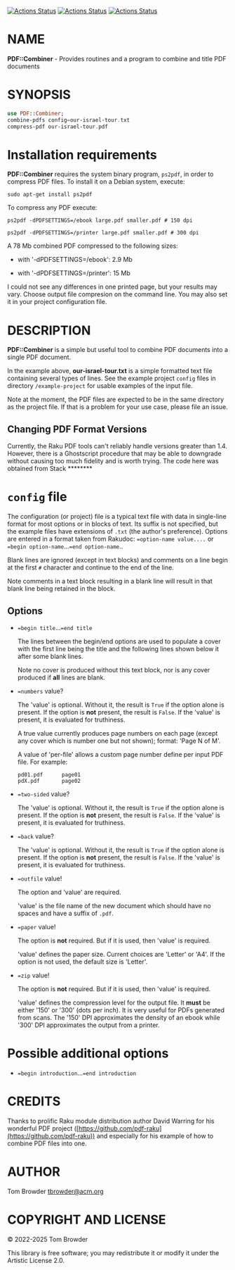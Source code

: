 [![Actions Status](https://github.com/tbrowder/PDF-Combiner/actions/workflows/linux.yml/badge.svg)](https://github.com/tbrowder/PDF-Combiner/actions) [![Actions Status](https://github.com/tbrowder/PDF-Combiner/actions/workflows/macos.yml/badge.svg)](https://github.com/tbrowder/PDF-Combiner/actions) [![Actions Status](https://github.com/tbrowder/PDF-Combiner/actions/workflows/windows.yml/badge.svg)](https://github.com/tbrowder/PDF-Combiner/actions)

NAME
====

**PDF::Combiner** - Provides routines and a program to combine and title PDF documents

SYNOPSIS
========

```raku
use PDF::Combiner;
combine-pdfs config=our-israel-tour.txt
compress-pdf our-israel-tour.pdf
```

Installation requirements
=========================

**PDF::Combiner** requires the system binary program, `ps2pdf`, in order to compress PDF files. To install it on a Debian system, execute:

    sudo apt-get install ps2pdf

To compress any PDF execute:

    ps2pdf -dPDFSETTINGS=/ebook large.pdf smaller.pdf # 150 dpi

    ps2pdf -dPDFSETTINGS=/printer large.pdf smaller.pdf # 300 dpi

A 78 Mb combined PDF compressed to the following sizes:

  * with '-dPDFSETTINGS=/ebook': 2.9 Mb

  * with '-dPDFSETTINGS=/printer': 15 Mb

I could not see any differences in one printed page, but your results may vary. Choose output file compresion on the command line. You may also set it in your project configuration file.

DESCRIPTION
===========

**PDF::Combiner** is a simple but useful tool to combine PDF documents into a single PDF document.

In the example above, **our-israel-tour.txt** is a simple formatted text file containing several types of lines. See the example project `config` files in directory `/example-project` for usable examples of the input file.

Note at the moment, the PDF files are expected to be in the same directory as the project file. If that is a problem for your use case, please file an issue.

Changing PDF Format Versions
----------------------------

Currently, the Raku PDF tools can't reliably handle versions greater than 1.4. However, there is a Ghostscript procedure that may be able to downgrade without causing too much fidelity and is worth trying. The code here was obtained from Stack ********

`config` file
=============

The configuration (or project) file is a typical text file with data in single-line format for most options or in blocks of text. Its suffix is not specified, but the example files have extensions of `.txt` (the author's preference). Options are entered in a format taken from Rakudoc: `=option-name value....` or `=begin option-name`...`=end option-name`..

Blank lines are ignored (except in text blocks) and comments on a line begin at the first `#` character and continue to the end of the line.

Note comments in a text block resulting in a blank line will result in that blank line being retained in the block.

Options
-------

  * `=begin title`...`=end title`

    The lines between the begin/end options are used to populate a cover with the first line being the title and the following lines shown below it after some blank lines.

    Note no cover is produced without this text block, nor is any cover produced if **all** lines are blank.

  * `=numbers` value?

    The 'value' is optional. Without it, the result is `True` if the option alone is present. If the option is **not** present, the result is `False`. If the 'value' is present, it is evaluated for truthiness.

    A true value currently produces page numbers on each page (except any cover which is number one but not shown); format: 'Page N of M'.

    A value of 'per-file' allows a custom page number define per input PDF file. For example:

        pd01.pdf      page01
        pdX.pdf       page02

  * `=two-sided` value?

    The 'value' is optional. Without it, the result is `True` if the option alone is present. If the option is **not** present, the result is `False`. If the 'value' is present, it is evaluated for truthiness.

  * `=back` value?

    The 'value' is optional. Without it, the result is `True` if the option alone is present. If the option is **not** present, the result is `False`. If the 'value' is present, it is evaluated for truthiness.

  * `=outfile` value!

    The option and 'value' are required.

    'value' is the file name of the new document which should have no spaces and have a suffix of `.pdf`.

  * `=paper` value!

    The option is **not** required. But if it is used, then 'value' is required.

    'value' defines the paper size. Current choices are 'Letter' or 'A4'. If the option is not used, the default size is 'Letter'.

  * `=zip` value!

    The option is **not** required. But if it is used, then 'value' is required.

    'value' defines the compression level for the output file. It **must** be either '150' or '300' (dots per inch). It is very useful for PDFs generated from scans. The '150' DPI approximates the density of an ebook while '300' DPI approximates the output from a printer.

Possible additional options
===========================

  * `=begin introduction`...`=end introduction`

CREDITS
=======

Thanks to prolific Raku module distribution author David Warring for his wonderful PDF project ([https://github.com/pdf-raku](https://github.com/pdf-raku)) and especially for his example of how to combine PDF files into one.

AUTHOR
======

Tom Browder <tbrowder@acm.org>

COPYRIGHT AND LICENSE
=====================

© 2022-2025 Tom Browder

This library is free software; you may redistribute it or modify it under the Artistic License 2.0.

